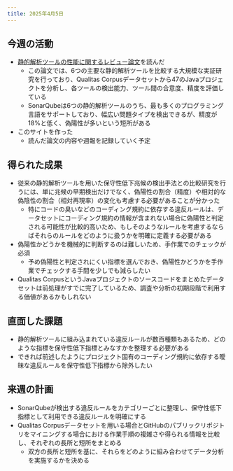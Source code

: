 ```yaml
---
title: 2025年4月5日
---
```

## 今週の活動
- [静的解析ツールの性能に関するレビュー論文](https://doi.org/10.1016/j.jss.2022.111575)を読んだ
	- この論文では、6つの主要な静的解析ツールを比較する大規模な実証研究を行っており、Qualitas Corpusデータセットから47のJavaプロジェクトを分析し、各ツールの検出能力、ツール間の合意度、精度を評価している
	- SonarQubeは6つの静的解析ツールのうち、最も多くのプログラミング言語をサポートしており、幅広い問題タイプを検出できるが、精度が18%と低く、偽陽性が多いという短所がある
- このサイトを作った
	- 読んだ論文の内容や週報を記録していく予定
## 得られた成果
- 従来の静的解析ツールを用いた保守性低下兆候の検出手法との比較研究を行うには、単に兆候の早期検出だけでなく、偽陽性の割合（精度）や相対的な偽陰性の割合（相対再現率）の変化も考慮する必要があることが分かった
	- 特にコードの臭いなどのコーディング規約に依存する違反ルールは、データセットにコーディング規約の情報が含まれない場合に偽陽性と判定される可能性が比較的高いため、もしそのようなルールを考慮するならばそれらのルールをどのように扱うかを明確に定義する必要がある
- 偽陽性かどうかを機械的に判断するのは難しいため、手作業でのチェックが必須
	- 予め偽陽性と判定されにくい指標を選んでおき、偽陽性かどうかを手作業でチェックする手間を少しでも減らしたい
- Qualitas CorpusというJavaプロジェクトのソースコードをまとめたデータセットは前処理がすでに完了しているため、調査や分析の初期段階で利用する価値があるかもしれない
## 直面した課題
- 静的解析ツールに組み込まれている違反ルールが数百種類もあるため、どのような指標を保守性低下指標とみなすかを整理する必要がある
- できれば前述したようにプロジェクト固有のコーディング規約に依存する曖昧な違反ルールを保守性低下指標から除外したい
## 来週の計画
- SonarQubeが検出する違反ルールをカテゴリーごとに整理し、保守性低下指標として利用できる違反ルールを明確にする
- Qualitas Corpusデータセットを用いる場合とGitHubのパブリックリポジトリをマイニングする場合における作業手順の複雑さや得られる情報を比較し、それぞれの長所と短所をまとめる
	- 双方の長所と短所を基に、それらをどのように組み合わせてデータ分析を実施するかを決める